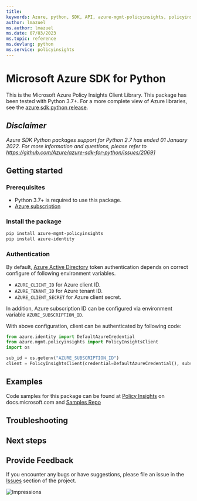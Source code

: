 ```yaml
---
title: 
keywords: Azure, python, SDK, API, azure-mgmt-policyinsights, policyinsights
author: lmazuel
ms.author: lmazuel
ms.date: 07/03/2023
ms.topic: reference
ms.devlang: python
ms.service: policyinsights
---
```

# Microsoft Azure SDK for Python

This is the Microsoft Azure Policy Insights Client Library.
This package has been tested with Python 3.7+.
For a more complete view of Azure libraries, see the [azure sdk python release](https://aka.ms/azsdk/python/all).

## _Disclaimer_

_Azure SDK Python packages support for Python 2.7 has ended 01 January 2022. For more information and questions, please refer to https://github.com/Azure/azure-sdk-for-python/issues/20691_

## Getting started

### Prerequisites

- Python 3.7+ is required to use this package.
- [Azure subscription](https://azure.microsoft.com/free/)

### Install the package

```bash
pip install azure-mgmt-policyinsights
pip install azure-identity
```

### Authentication

By default, [Azure Active Directory](https://aka.ms/awps/aad) token authentication depends on correct configure of following environment variables.

- `AZURE_CLIENT_ID` for Azure client ID.
- `AZURE_TENANT_ID` for Azure tenant ID.
- `AZURE_CLIENT_SECRET` for Azure client secret.

In addition, Azure subscription ID can be configured via environment variable `AZURE_SUBSCRIPTION_ID`.

With above configuration, client can be authenticated by following code:

```python
from azure.identity import DefaultAzureCredential
from azure.mgmt.policyinsights import PolicyInsightsClient
import os

sub_id = os.getenv("AZURE_SUBSCRIPTION_ID")
client = PolicyInsightsClient(credential=DefaultAzureCredential(), subscription_id=sub_id)
```

## Examples

Code samples for this package can be found at [Policy Insights](/samples/browse/?languages=python&term=Getting%20started%20-%20Managing&terms=Getting%20started%20-%20Managing) on docs.microsoft.com and [Samples Repo](https://github.com/Azure-Samples/azure-samples-python-management/tree/main/samples/policyinsights)


## Troubleshooting

## Next steps

## Provide Feedback

If you encounter any bugs or have suggestions, please file an issue in the
[Issues](https://github.com/Azure/azure-sdk-for-python/issues)
section of the project. 


![Impressions](https://azure-sdk-impressions.azurewebsites.net/api/impressions/azure-sdk-for-python%2Fazure-mgmt-policyinsights%2FREADME.png)

